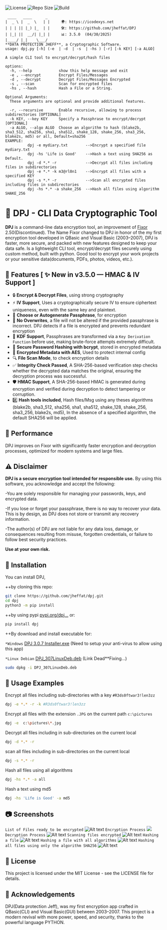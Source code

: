 ![License](https://img.shields.io/github/license/jheffat/DPJ)
![Repo Size](https://img.shields.io/github/repo-size/jheffat/DPJ)
![Build](https://img.shields.io/pypi/v/dpj)

```text
 ____   ____      _ 
|  _ \ |  _  \   | |     🌍: https://icodexys.net
| | | || |_) |_  | |     🛠️: https://github.com/jheffat/DPJ
| |_| ||  __/| |_| |     📊: 3.5.0  (04/30/2025)
|____/ |_|    \___/ 
**DATA PROTECTION JHEFF**, a Cryptographic Software.
usage: dpj.py [-h] (-e  | -d  | -s  | -hs ) [-r] [-k KEY] [-a ALGO]

A simple CLI tool to encrypt/decrypt/hash files

options:
  -h, --help            show this help message and exit
  -e , --encrypt        Encrypt Files/Messages
  -d , --decrypt        Decrypt Files/Messages Encrypted
  -s , --scan           Scan for encrypted files
  -hs , --hash          Hash a File or a String.

Optional Arguments:
  These arguments are optional and provide additional features.

  -r, --recursive       Enable recursive, allowing to process subdirectories [OPTIONAL]
  -k KEY, --key KEY     Specify a Passphrase to encrypt/decrypt [OPTIONAL]
  -a ALGO, --algo ALGO  Choose an algorithm to hash (blake2b, sha3_512, sha256, sha1, sha512, shake_128, shake_256, sha3_256, blake2s, md5) or all, Default=sha256
EXAMPLE:
          dpj -e mydiary.txt        -->Encrypt a specified file mydiary.txt
          dpj -hs 'Life is Good'    -->Hash a text using SHA256 as Default.
          dpj -d *.* -r             -->Decrypt all files including files in subdirectories
          dpj -e *.* -k m3@rl0n1    -->Encrypt all files with a specified KEY
          dpj -s *.* -r             -->Scan all encrypted files including files in subdirectories
          dpj -hs *.* -a shake_256  -->Hash all files using algorithm SHAKE_256
```


# 🔐 DPJ - CLI Data Cryptographic Tool

**DPJ** is a command-line data encryption tool, an improvement of [Fixor](https://github.com/jheffat/-FiXOR) 2.50(Discontinued). The Name Fixor changed to DPJ 
 in honor of the my first encryption tool developed in QBasic and Visual Basic (2003–2007), DPJ is faster, more secure, and packed with new features designed to keep your data safe. Is a lightweight CLI tool, encrypt/decrypt files securely using custom method, built with python. Good tool to encrypt your work projects or your sensitive data(documents, PDFs, photos, videos, etc.).

## 🧾 Features [ ✨ New in v3.5.0 — HMAC & IV Support ]

- 🔒 **Encrypt & Decrypt Files**, using strong cryptography
- ⚡ **IV Support**,  Uses a cryptographically secure IV to ensure ciphertext uniqueness, even with the same key and plaintext.
- 🧠 **Choose or Autogenerate Passphrase**, for encryption
- 🚫 **No Overwrites**, a file will not be altered if the provided passphrase is incorrect. DPJ detects if a file is encrypted and prevents redundant encryption
- 🔐 **KDF Support**, Passphrases are transformed via a `Key Derivation Function` before use, making brute-force attempts extremely difficult.
- 🧂 **Secure Password Hashing with bcrypt**, stored in encrypted metadata
- 🧬 **Encrypted Metadata with AES**, Used to protect internal config
- 🔍 **File Scan Mode**, to check encryption details
- ✅ **Integrity Check Passed**, A SHA-256-based verification step checks whether the decrypted data matches the original, ensuring the decryption process was successful.
- 🛡️ **HMAC Support**, A SHA-256-based HMAC is generated during encryption and verified during decryption to detect tampering or corruption.
- #️⃣ **Hash tools included**, Hash files/Msg using any theses algorithms (blake2b, sha3_512, sha256, sha1,  sha512, shake_128, shake_256, sha3_256, blake2s, md5), In the absence of a specified algorithm, the default SHA256 will be applied.

## 🚀 Performance

DPJ improves on Fixor with significantly faster encryption and decryption processes, optimized for modern systems and large files.

## ⚠️ Disclaimer
**DPJ is a secure encryption tool intended for responsible use.**
By using this software, you acknowledge and accept the following:

-You are solely responsible for managing your passwords, keys, and encrypted data.

-If you lose or forget your passphrase, there is no way to recover your data.
This is by design, as DPJ does not store or transmit any recovery information.

-The author(s) of DPJ are not liable for any data loss, damage, or consequences resulting from misuse, forgotten credentials, or failure to follow best security practices.

**Use at your own risk.**

## 🔧 Installation

You can install DPJ, 
  
  ++by cloning this repo:

```bash
git clone https://github.com/jheffat/dpj.git
cd dpj
python3 -m pip install
``` 
  ++by using pypi [pypi.org/dpj...](https://pypi.org/project/dpj/) or:
```bash
pip install dpj
```
  ++By download and install executable for:

`*Windows`
[DPJ 3.0.7 Installer.exe](https://raw.githubusercontent.com/jheffat/DPJ/main/Bins/DPJ%203.0.7%20Installer.exe)  (Need to setup your anti-virus to allow using this app)

`*Linux Debian`
[DPJ_307LinuxDeb.deb](https://raw.githubusercontent.com/jheffat/DPJ/main/Bins/DPJ%203.0.7%20Installer.deb) (Link Dead**Fixing...)

   ```bash
   sudo dpkg -i DPJ_307LinuxDeb.deb
   ```



## 🧪 Usage Examples
Encrypt all files including sub-directories with a key `#R3ds0ftwar3!len3zz`
```bash
dpj -e *.* -r -k #R3ds0ftwar3!len3zz    
```
Encrypt all files with the extension  `.JPG` on the current path `c:\pictures`
```bash
dpj -e  c:\pictures\*.jpg     
```
Decrypt all files including in sub-directories on the current local
```bash
dpj -d *.* -r  
```
scan all files including in sub-directories on the current local 
```bash
dpj -s *.* -r  
```
Hash all files using all algorithms
```bash
dpj -hs *.* -a all
```
Hash a text using md5
```bash
dpj -hs 'Life is Good' -a md5
```

## 📷 Screenshots
`List of Files ready to be encrypted`
![Alt text](https://raw.githubusercontent.com/jheffat/-DPJ/main/scrnsht/List%20to%20encrypt.png)
`Encryption Process`
![](https://raw.githubusercontent.com/jheffat/-DPJ/main/scrnsht/Encrypting.png)
`Decryption Process`
![Alt text](https://raw.githubusercontent.com/jheffat/-DPJ/main/scrnsht/Decrypting.png)
`Scanning files encrypted`
![Alt text](https://raw.githubusercontent.com/jheffat/-DPJ/main/scrnsht/Scaning%20%20encrypted%20file.png)
`Hashing a file`
![Alt text](https://raw.githubusercontent.com/jheffat/-DPJ/main/scrnsht/hashing%20a%20file.png)
`Hashing a file with all algorithms`
![Alt text](https://raw.githubusercontent.com/jheffat/-DPJ/main/scrnsht/hashing%20a%20file%20with%20all.png)
`Hashing all files using only the algorithm SHA256`
![Alt text](https://raw.githubusercontent.com/jheffat/-DPJ/main/scrnsht/hashing%20all%20files.png)


## 📜 License
This project is licensed under the MIT License - see the LICENSE file for details.


## 🙌 Acknowledgements
DPJ(Data protection Jeff), was my first encryption app crafted in QBasic(CLI) and Visual Basic(GUI) between 2003–2007. This project is a modern revival with more power, speed, and security, thanks to the powerful language PYTHON. 
